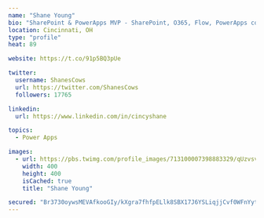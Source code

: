```yaml
---
name: "Shane Young"
bio: "SharePoint & PowerApps MVP - SharePoint, O365, Flow, PowerApps consulting? @PowerApps911 | Pure Snark? You found it."
location: Cincinnati, OH
type: "profile"
heat: 89

website: https://t.co/91p5BQ3pUe

twitter:
  username: ShanesCows
  url: https://twitter.com/ShanesCows
  followers: 17765

linkedin:
  url: https://www.linkedin.com/in/cincyshane

topics:
  - Power Apps

images:
  - url: https://pbs.twimg.com/profile_images/713100007398883329/qUzvsvQ3_400x400.jpg
    width: 400
    height: 400
    isCached: true
    title: "Shane Young"

secured: "Br3730oywsMEVAfkooGIy/kXgra7fhfpELlk8SBX17J6YSLiqjjCvf0WFnYytrdy8TU8t8WKHEKMtXDQkIMoYfh8m+QtV9PKtMP6VuSQELVE6h6EZJL9GJAMJ2I6/tIaXKexbyL9Z3GxQZQaIplAt0rjw7ZPOsBNcKfE+IJY3gDihMeeRY1MgVSIHS88xGSU8p7FcUKcDYFwdsZZCSLLyPm3RMUEa1oJq7BByuVztm5PaKS7dDHz4/IdOvYoHNMcP2/Xo2g7GncV+9qq4urPzsWHX5DtK/7IBqK/o2IwiPqAhFvDda2PwuOFjE7JLQzbZW/fenZenzageb5NyGyZ6h3os6Ewe3LgV7hC4ZVFV9wOmofdb55xeDZ1Ar/D07smU8jXVJKchPxHBo4kOQ4ivwTOFO3afzImj3PXjZaLRos=;/k39kKnSrRbrdSS7KcOdxQ=="
---
```


